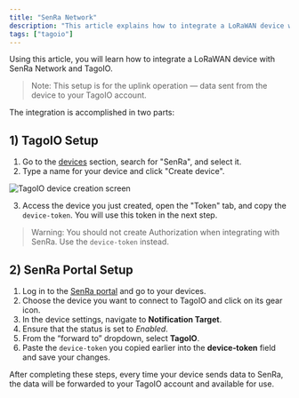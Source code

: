 ```yaml
---
title: "SenRa Network"
description: "This article explains how to integrate a LoRaWAN device with SenRa Network and TagoIO, focusing on the TagoIO device setup and the token required for uplink data."
tags: ["tagoio"]
---
```

Using this article, you will learn how to integrate a LoRaWAN device with SenRa Network and TagoIO.

> Note: This setup is for the uplink operation — data sent from the device to your TagoIO account.

The integration is accomplished in two parts:

## 1) TagoIO Setup

1. Go to the [devices](/docs/tagoio/devices/) section, search for "SenRa", and select it.
2. Type a name for your device and click "Create device".

![TagoIO device creation screen](/docs_imagem/tagoio/senra-network-2.png)

3. Access the device you just created, open the "Token" tab, and copy the `device-token`. You will use this token in the next step.

> Warning: You should not create Authorization when integrating with SenRa. Use the `device-token` instead.

## 2) SenRa Portal Setup

1. Log in to the [SenRa portal](http://portal.senetco.io/) and go to your devices.
2. Choose the device you want to connect to TagoIO and click on its gear icon.
3. In the device settings, navigate to **Notification Target**.
4. Ensure that the status is set to *Enabled*.
5. From the “forward to” dropdown, select **TagoIO**.
6. Paste the `device-token` you copied earlier into the **device‑token** field and save your changes.

After completing these steps, every time your device sends data to SenRa, the data will be forwarded to your TagoIO account and available for use.